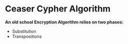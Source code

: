 # Ceaser Cypher Algorithm
**An old school Encryption Algorithm relies on two phases:**
- Substitution
- Transpositions
